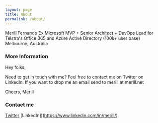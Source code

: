 ```yaml
---
layout: page
title: About
permalink: /about/
---
```


Merill Fernando
Ex Microsoft MVP + Senior Architect + DevOps Lead for Telstra's Office 365 and Azure Active Directory (100k+ user base)
Melbourne, Australia

### More Information

Hey folks,

Need to get in touch with me? Feel free to contact me on Twitter on LinkedIn. If you want to drop me an email send to merill at merill.net

Cheers,
Merill

### Contact me

[Twitter](https://twitter.com/merill)
[LinkedIn])(https://www.linkedin.com/in/merill/)
